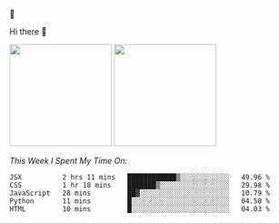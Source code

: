 
🚀 


Hi there 👋

<!--
**BambuTeam/BambuTeam** is a ✨ _special_ ✨ repository because its `README.md` (this file) appears on your GitHub profile.

Here are some ideas to get you started:

- 🔭 I’m currently working on ...
- 🌱 I’m currently learning ...
- 👯 I’m looking to collaborate on ...
- 🤔 I’m looking for help with ...
- 💬 Ask me about ...
- 📫 How to reach me: ...
- 😄 Pronouns: ...
- ⚡ Fun fact: ...
-->

<img height="180em" src="https://github-readme-stats.vercel.app/api?username=BambuTeam&show_icons=true&hide_border=true&&count_private=true&include_all_commits=true&theme=dark" />


<img height="180em" src="https://github-readme-stats.vercel.app/api/top-langs/?username=BambuTeam&layout=compact&theme=dark" />





*This Week I Spent My Time On:*
<!--START_SECTION:waka-->
```text
JSX          2 hrs 11 mins   ████████████▒░░░░░░░░░░░░   49.96 % 
CSS          1 hr 18 mins    ███████▒░░░░░░░░░░░░░░░░░   29.98 % 
JavaScript   28 mins         ██▓░░░░░░░░░░░░░░░░░░░░░░   10.79 % 
Python       11 mins         █░░░░░░░░░░░░░░░░░░░░░░░░   04.50 % 
HTML         10 mins         █░░░░░░░░░░░░░░░░░░░░░░░░   04.03 % 
```
<!--END_SECTION:waka-->
